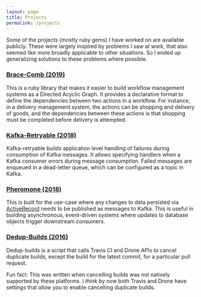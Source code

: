 ```yaml
---
layout: page
title: Projects
permalink: /projects
---
```


Some of the projects (mostly ruby gems) I have worked on are available publicly. These were largely inspired by problems I saw at work, that also seemed like more broadly applicable to other situations. So I ended up generalizing solutions to these problems where possible.


### [Brace-Comb (2019)](https://github.com/ankitagupta12/brace-comb)

This is a ruby library that makes it easier to build workflow management systems as a Directed Acyclic Graph. It provides a declarative format to define the dependencies between two actions in a workflow. For instance, in a delivery management system, the actions can be shopping and delivery of goods, and the dependencies between these actions is that shopping must be completed before delivery is attempted.

### [Kafka-Retryable (2018)](https://github.com/ankitagupta12/kafka-retryable)

Kafka-retryable builds application level handling of failures during consumption of Kafka messages. It allows specifying handlers when a Kafka consumer errors during message consumption. Failed messages are enqueued in a dead-letter queue, which can be configured as a topic in Kafka.

### [Pheromone (2018)](https://github.com/ankitagupta12/pheromone)

This is built for the use-case where any changes to data persisted via [ActiveRecord](https://guides.rubyonrails.org/active_record_basics.html) needs to be published as messages to Kafka. This is useful in building asynchronous, event-driven systems where updates to database objects trigger downstream consumers.

### [Dedup-Builds (2016)](https://github.com/ankitagupta12/dedup-builds)

Dedup-builds is a script that calls Travis CI and Drone APIs to cancel duplicate builds, except the build for the latest commit, for a particular pull request.

Fun fact: This was written when cancelling builds was not natively supported by these platforms. I _think_ by now both Travis and Drone have settings that allow you to enable cancelling duplicate builds.
